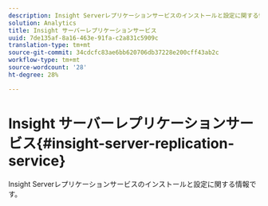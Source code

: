 ```yaml
---
description: Insight Serverレプリケーションサービスのインストールと設定に関する情報です。
solution: Analytics
title: Insight サーバーレプリケーションサービス
uuid: 7de135af-8a16-463e-91fa-c2a831c5909c
translation-type: tm+mt
source-git-commit: 34cdcfc83ae6bb620706db37228e200cff43ab2c
workflow-type: tm+mt
source-wordcount: '28'
ht-degree: 28%

---
```



# Insight サーバーレプリケーションサービス{#insight-server-replication-service}

Insight Serverレプリケーションサービスのインストールと設定に関する情報です。

